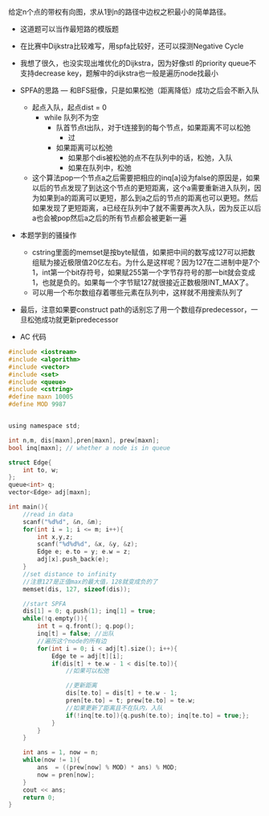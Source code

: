 给定n个点的带权有向图，求从1到n的路径中边权之积最小的简单路径。

* 这道题可以当作最短路的模版题
* 在比赛中Dijkstra比较难写，用spfa比较好，还可以探测Negative Cycle
* 我想了很久，也没实现出堆优化的Dijkstra，因为好像stl 的priority queue不支持decrease key，题解中的dijkstra也一般是遍历node找最小
* SPFA的思路 — 和BFS挺像，只是如果松弛（距离降低）成功之后会不断入队
  * 起点入队，起点dist = 0
    * while 队列不为空
      * 队首节点t出队，对于t连接到的每个节点，如果距离不可以松弛
        * 过
      * 如果距离可以松弛
        * 如果那个dis被松弛的点不在队列中的话，松弛，入队
        * 如果在队列中，松弛
  * 这个算法pop一个节点a之后需要把相应的inq[a]设为false的原因是，如果以后的节点发现了到达这个节点的更短距离，这个a需要重新进入队列，因为如果到a的距离可以更短，那么到a之后的节点的距离也可以更短。然后如果发现了更短距离，a已经在队列中了就不需要再次入队，因为反正以后a也会被pop然后a之后的所有节点都会被更新一遍
* 本题学到的骚操作
  * cstring里面的memset是按byte赋值，如果把中间的数写成127可以把数组赋为接近极限值20亿左右。为什么是这样呢？因为127在二进制中是7个1，int第一个bit存符号，如果赋255第一个字节存符号的那一bit就会变成1，也就是负的。如果每一个字节赋127就很接近正数极限INT\_MAX了。
  * 可以用一个布尔数组存着哪些元素在队列中，这样就不用搜索队列了
* 最后，注意如果要construct path的话别忘了用一个数组存predecessor，一旦松弛成功就更新predecessor

* AC 代码

```c
#include <iostream>
#include <algorithm>
#include <vector>
#include <set>
#include <queue>
#include <cstring>
#define maxn 10005
#define MOD 9987


using namespace std;

int n,m, dis[maxn],pren[maxn], prew[maxn];
bool inq[maxn]; // whether a node is in queue

struct Edge{
	int to, w;
};
queue<int> q;
vector<Edge> adj[maxn];

int main(){
	//read in data
	scanf("%d%d", &n, &m);
	for(int i = 1; i <= m; i++){
		int x,y,z;
		scanf("%d%d%d", &x, &y, &z);
		Edge e; e.to = y; e.w = z;
		adj[x].push_back(e);
	}
	//set distance to infinity
	//注意127是正值max的最大值，128就变成负的了
	memset(dis, 127, sizeof(dis));

	//start SPFA
	dis[1] = 0; q.push(1); inq[1] = true;
	while(!q.empty()){
		int t = q.front(); q.pop();
		inq[t] = false; //出队
		//遍历这个node的所有边
		for(int i = 0; i < adj[t].size(); i++){
			Edge te = adj[t][i];
			if(dis[t] + te.w - 1 < dis[te.to]){
				//如果可以松弛

				//更新距离
				dis[te.to] = dis[t] + te.w - 1;
				pren[te.to] = t; prew[te.to] = te.w;
				//如果更新了距离且不在队内，入队
				if(!inq[te.to]){q.push(te.to); inq[te.to] = true;};
			}
		}
	}

	int ans = 1, now = n;
	while(now != 1){
		ans  = ((prew[now] % MOD) * ans) % MOD;
		now = pren[now];
	}
	cout << ans;
	return 0;	
}
```